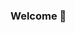 ### Welcome  👋

<!--
**saishnu25/saishnu25** is a ✨ _special_ ✨ repository because its `README.md` (this file) appears on your GitHub profile.

Hello and welcome to my GitHub page! I'm Saishnu
Here are some ideas to get you started:

- 📫 How to reach me: You can reach me via email: saishnu2503@gmail.com or through my LinkedIn profile!

- ⚡ Fun fact: ...
--> 
